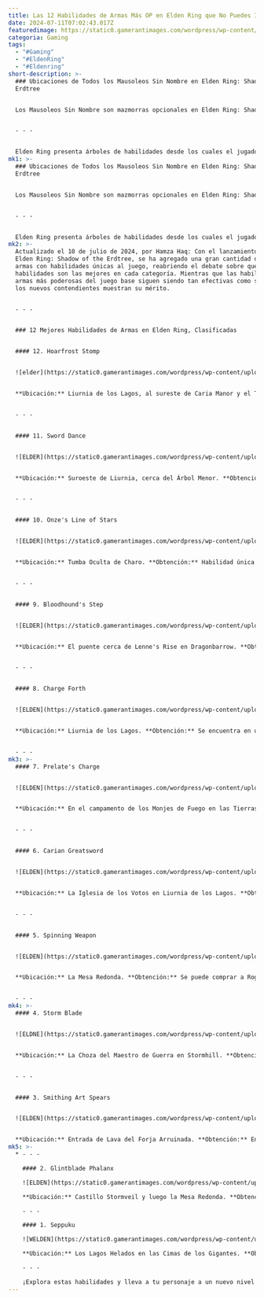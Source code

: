 ```yaml
---
title: Las 12 Habilidades de Armas Más OP en Elden Ring que No Puedes Ignorar
date: 2024-07-11T07:02:43.017Z
featuredimage: https://static0.gamerantimages.com/wordpress/wp-content/uploads/2022/03/elden-ring-skills.jpg?q=70&fit=crop&w=1100&h=618&dpr=1
categoria: Gaming
tags:
  - "#Gaming"
  - "#EldenRing"
  - "#Eldenring"
short-description: >-
  ### Ubicaciones de Todos los Mausoleos Sin Nombre en Elden Ring: Shadow of the
  Erdtree


  Los Mausoleos Sin Nombre son mazmorras opcionales en Elden Ring: Shadow of the Erdtree. Hay solo cuatro en total en todo el DLC.


  - - -


  Elden Ring presenta árboles de habilidades desde los cuales el jugador puede comprar habilidades utilizando runas, la moneda principal del juego. Sin embargo, no todas las habilidades de armas son igual de buenas. Cualquier Sin Luz que se respete a sí mismo querrá asegurarse de que está usando solo las mejores habilidades en el juego para su pe
mk1: >-
  ### Ubicaciones de Todos los Mausoleos Sin Nombre en Elden Ring: Shadow of the
  Erdtree


  Los Mausoleos Sin Nombre son mazmorras opcionales en Elden Ring: Shadow of the Erdtree. Hay solo cuatro en total en todo el DLC.


  - - -


  Elden Ring presenta árboles de habilidades desde los cuales el jugador puede comprar habilidades utilizando runas, la moneda principal del juego. Sin embargo, no todas las habilidades de armas son igual de buenas. Cualquier Sin Luz que se respete a sí mismo querrá asegurarse de que está usando solo las mejores habilidades en el juego para su personaje. Ten en cuenta que algunas armas tienen habilidades predeterminadas que no se pueden sobrescribir (similar a Dark Souls).
mk2: >-
  Actualizado el 10 de julio de 2024, por Hamza Haq: Con el lanzamiento del DLC
  Elden Ring: Shadow of the Erdtree, se ha agregado una gran cantidad de nuevas
  armas con habilidades únicas al juego, reabriendo el debate sobre qué
  habilidades son las mejores en cada categoría. Mientras que las habilidades de
  armas más poderosas del juego base siguen siendo tan efectivas como siempre,
  los nuevos contendientes muestran su mérito.


  - - -


  ### 12 Mejores Habilidades de Armas en Elden Ring, Clasificadas


  #### 12. Hoarfrost Stomp


  ![elder](https://static0.gamerantimages.com/wordpress/wp-content/uploads/2022/05/Elden-Ring-Hoarfrost-Stomp.jpg?q=70&fit=crop&w=1500&dpr=1 "ELDER")


  **Ubicación:** Liurnia de los Lagos, al sureste de Caria Manor y el Templo Quarter. **Obtención:** Se obtiene al derrotar a un Escarabajo de Lágrimas invisible y es una habilidad predeterminada de la Hacha de Hielo encontrada en un cofre en el Templo Quarter. Hoarfrost Stomp es una Ceniza de Guerra que se puede acoplar a todas las armas cuerpo a cuerpo en Elden Ring. Usa 10 FP para atacar a grupos de enemigos con un ataque de escarcha que surge del suelo. Cuando se lanza en rápida sucesión contra los enemigos, puede causar Congelación. Es una excelente habilidad de control de multitudes y la forma perfecta de detener a un grupo de enemigos en seco. Incluso sin infligir Congelación, deja a los oponentes vulnerables al ataque y permite al jugador crear espacio para curarse o atacar.


  - - -


  #### 11. Sword Dance


  ![ELDER](https://static0.gamerantimages.com/wordpress/wp-content/uploads/2022/05/Elden-Sword-dance-attack-wth-a-Claymore.jpg?q=70&fit=crop&w=1500&dpr=1 "ELDER")


  **Ubicación:** Suroeste de Liurnia, cerca del Árbol Menor. **Obtención:** Se obtiene al derrotar a un Escarabajo de Lágrimas. Sword Dance es un poderoso ataque cuerpo a cuerpo que se puede acoplar a todas las armas y escudos cuerpo a cuerpo. Otorga la afinidad Aguda, pero puede y debe ser mejorado a una Espada Grande de Calidad, Alabarda, Lanza o Gran Hacha. Tiene un bajo costo de FP de 6+6 gracias a su ataque de seguimiento adicional. Es una buena forma de defenderse de los enemigos circundantes, pero es aún mejor cuando se usa contra jefes como Radahn. Es rápido y devastador, por lo que no dejará al personaje del jugador vulnerable por mucho tiempo. Es particularmente bueno cuando se acopla a armas largas como la Alabarda o una Gran Espada como la Claymore.


  - - -


  #### 10. Onze's Line of Stars


  ![ELDER](https://static0.gamerantimages.com/wordpress/wp-content/uploads/2024/07/onze-s-line-of-stars-in-elden-ring.jpg?q=49&fit=crop&w=1500&dpr=2 "ELDER")


  **Ubicación:** Tumba Oculta de Charo. **Obtención:** Habilidad única de la Espada Alineada con Estrellas obtenida al derrotar a la Reina Semi-Humana Marigga. La Espada Alineada con Estrellas es una nueva arma en el DLC Shadow of the Erdtree que viene equipada con la habilidad de arma Onze's Line of Stars. Al usarse, la habilidad imbuye la espada con magia, divide el daño entre mágico y físico, y extiende el alcance de la espada. Esto puede encadenarse en múltiples ataques de seguimiento hasta que los jugadores completen un combo de 5 golpes. El costo de FP es 10 para el ataque base, y los seguimientos cuestan 8 por golpe. Además de verse increíblemente genial, la habilidad hace un daño muy decente con los Talismans y armaduras correctas. También es muy flexible, permitiendo a los jugadores cancelar la animación en cualquier momento y esquivar. Y el quinto ataque en el combo hace daño extra. El inconveniente de esta habilidad es que no recibe ninguna hiper armadura y hace muy poco daño de postura en relación con el tiempo que lleva realizar la habilidad. Usar esta habilidad sin el tiempo adecuado puede dejar a los jugadores expuestos.


  - - -


  #### 9. Bloodhound's Step


  ![ELDER](https://static0.gamerantimages.com/wordpress/wp-content/uploads/2022/05/Elden-Ring-Bloodhounds-Step.jpg?q=70&fit=crop&w=1500&dpr=1 "ELDER")


  **Ubicación:** El puente cerca de Lenne's Rise en Dragonbarrow. **Obtención:** Se obtiene al derrotar a la Caballería del Caballero en el puente cerca de Lenne's Rise. Descansa en una Gracia y pasa el tiempo hasta que sea de noche. Bloodhound's Step es una de las habilidades regulares más poderosas en Elden Ring. Se puede acoplar a cualquier arma y, si se usa correctamente, puede hacer que el personaje del jugador sea casi intocable en combate. Esto también incluye peleas en PVP y PVE, y es increíble contra jefes grandes y poderosos. Con el tiempo adecuado, puede teletransportar al personaje del jugador fuera del peligro y posicionarlo detrás de un enemigo para una rápida puñalada por la espalda. Tiene un bajo costo de FP de 5 pero se puede usar después de que el FP se agote utilizando resistencia en su lugar. Es útil para cruzar lagos de lava. El jugador todavía recibirá daño, pero no será ralentizado por el entorno.


  - - -


  #### 8. Charge Forth


  ![ELDEN](https://static0.gamerantimages.com/wordpress/wp-content/uploads/2022/03/Elden-Ring-Impalers-Catacombs-Entry-Stair-Bend.jpg?q=70&fit=crop&w=1500&dpr=1 "ELDEN ")


  **Ubicación:** Liurnia de los Lagos. **Obtención:** Se encuentra en un Escarabajo de Lágrimas debajo del puente al oeste de la Ciudad de la Academia. Solo se puede derribar usando la mira de un arco. Esta es una habilidad regular que se puede usar con Lanzas Aladas, Lanzas y la Alabarda del Gólem. Cuesta 13 FP y, al usarse, el jugador cargará hacia adelante con su arma en la cadera antes de empujar el arma al final de la carga. Permite a los jugadores infligir daño cuerpo a cuerpo a un nivel que rivaliza incluso con los mejores arcos del juego. La habilidad Charge Forth es excelente para cerrar la distancia cuando un jugador intenta aislar y lidiar con un enemigo en particular en un grupo. Si se usa un arma pesada, se cubrirá una mayor distancia con la habilidad Charge Forth, lo que la hace útil para los jugadores independientemente de si usan armas ligeras o pesadas. Esta habilidad es la predeterminada en la Lanza y la Alabarda del Gólem.


  - - -
mk3: >-
  #### 7. Prelate's Charge


  ![ELDEN](https://static0.gamerantimages.com/wordpress/wp-content/uploads/2022/03/Elden-Ring-Raya-Lucaria-Academy-Cropped.jpg?q=70&fit=crop&w=1500&dpr=1 "ELDEN")


  **Ubicación:** En el campamento de los Monjes de Fuego en las Tierras Prohibidas, al sur de la Gracia ubicada en Whiteridge Road. **Obtención:** Es la habilidad predeterminada en el Martillo Infernal del Prelado. Este es un martillo colosal que dejan caer los Prelados de Fuego en Fort Laiedd. Prelate's Charge es una habilidad regular que se puede usar con armas colosales. Al usar esta habilidad, el jugador golpeará su arma en el suelo, lo que crea una oleada de llamas, y luego cargará. Como consejo para principiantes de Elden Ring, los jugadores pueden mantener presionada la carga todo el tiempo que necesiten. Esta habilidad funciona como un gran cerrador de distancia e incluso tiene un aspecto de área de efecto, ya que las llamas pueden afectar a los mobs basura en un radio decente. Tiene un costo de FP de 20 y es cargable. Prelate's Charge es la habilidad predeterminada para el Martillo Infernal del Prelado, pero también se puede encontrar en un escarabajo de estiércol cerca del campamento de los Monjes de Fuego en las Tierras Prohibidas.


  - - -


  #### 6. Carian Greatsword


  ![ELDEN](https://static0.gamerantimages.com/wordpress/wp-content/uploads/2022/03/Elden-Ring-Lorettas-Great-Bow-Cropped.jpg?q=70&fit=crop&w=1500&dpr=1 "ELDEN")


  **Ubicación:** La Iglesia de los Votos en Liurnia de los Lagos. **Obtención:** Se compra al Pastor de los Votos por 10,000 Runas. Esta es una habilidad regular que se puede usar con Espadas y Armas Colosales. Con un costo de FP de 16 y la opción de cargar la habilidad, los jugadores notarán que al activarla su espada se convierte en una gran espada mágica. Se puede balancear hacia abajo sobre los enemigos para infligir daño mejor que las más poderosas invocaciones de Elden Ring. La habilidad Carian Greatsword es excelente para los jugadores que quieren disfrutar de los beneficios de STR cuando están en combate cuerpo a cuerpo con mobs basura. La habilidad se puede obtener comprándola al Hechicero Rogier en el Castillo Stormveil en la Mesa Redonda.


  - - -


  #### 5. Spinning Weapon


  ![ELDEN](https://static0.gamerantimages.com/wordpress/wp-content/uploads/2022/03/EldenRingSelliaTownBarriers.jpg?q=70&fit=crop&w=1500&dpr=1 "ELDEN")


  **Ubicación:** La Mesa Redonda. **Obtención:** Se puede comprar a Rogier sentado cerca del balcón por 1000 Runas. La habilidad Spinning Weapon es un gran ataque defensivo cuerpo a cuerpo que hará que el jugador levante su arma en el aire y la haga girar. Los enemigos que sean golpeados por el arma mientras está girando recibirán mucho más daño, lo que la convierte en una habilidad útil para emplear cuando se lucha contra un grupo de mobs. La habilidad cuesta 20 FP y se puede usar con Espadas pequeñas y medianas, Hachas, Martillos, Alabardas y Bastones, lo que la hace muy accesible para la mayoría de los jugadores. Spinning Weapon se puede obtener comprándola al Hechicero Rogier en la Mesa Redonda en el Castillo Stormveil, una área muy difícil pero importante en este RPG de mundo abierto.


  - - -
mk4: >-
  #### 4. Storm Blade


  ![ELDNE](https://static0.gamerantimages.com/wordpress/wp-content/uploads/2022/03/Sword-of-Night-and-Flame.jpg?q=70&fit=crop&w=1500&dpr=1 "ELDEN")


  **Ubicación:** La Choza del Maestro de Guerra en Stormhill. **Obtención:** Comprada al Caballero Bernhall por 1800 Runas. Una habilidad regular, Storm Blade cuesta solo 10 FP. Al usarse, el arma estará rodeada de vientos que el jugador puede disparar hacia adelante contra los enemigos. Puede dispararse en rápida sucesión y hacer un daño bastante ingenioso, y es solo una de las razones por las que los jugadores aman Elden Ring. Storm Blade se usa con Espadas. Los jugadores que usaron Excalibur en Warframe encontrarán esta habilidad de Elden Ring similar y disfrutarán usándola cuando intenten reducir la salud de los enemigos sin acercarse lo suficiente como para arriesgarse a recibir daño. Los jugadores deben tener en cuenta que esta no es una habilidad cargable.


  - - -


  #### 3. Smithing Art Spears


  ![ELDEN](https://static0.gamerantimages.com/wordpress/wp-content/uploads/2024/07/smithing-art-spears-in-elden-ring.jpg?q=49&fit=crop&w=1500&dpr=2 "ELDEN")


  **Ubicación:** Entrada de Lava del Forja Arruinada. **Obtención:** Encontrada en el altar final al final de la Entrada de Lava del Forja Arruinada. Pocas armas introducidas en el Shadow of the Erdtree se acercan al Martillo de Yunque en términos de pura efectividad. Desde el puro daño hasta la rotura de postura y el propio conjunto de movimientos, el Martillo de Yunque es el paquete completo, y eso incluye la habilidad de arma, Smithing Art Spears. Aunque parece una copia de la Ceniza de Guerra Erupción a primera vista, Smithing Art Spears es diferente en algunos aspectos clave. Al usarse, el personaje usa 18 FP y balancea el martillo en un arco hacia abajo, golpeándolo con una fuerza que hace daño de área de efecto. Después de una breve pausa, lanzas emergen del suelo, causando daño adicional en un área de efecto ligeramente más grande. Lo mejor de esta habilidad de arma es que inflige mucho daño de postura, casi tanto como el ataque pesado cargado, pero con una fracción del tiempo de preparación. Además, las lanzas persisten en el área por un corto tiempo, y cualquier cosa que entre en contacto con ellas recibe el daño completo. Esto es especialmente útil para enemigos difíciles y rápidos que les gusta moverse dentro y fuera del alcance.
mk5: >-
  * - - -

    #### 2. Glintblade Phalanx

    ![ELDEN](https://static0.gamerantimages.com/wordpress/wp-content/uploads/2022/03/Elden-Ring-Godrick-Featured.jpg?q=70&fit=crop&w=1500&dpr=1 "ELDEN")

    **Ubicación:** Castillo Stormveil y luego la Mesa Redonda. **Obtención:** Se puede obtener primero derrotando a Godrick el Injertado y luego regresando a la Mesa Redonda y hablando con Rogier. Es la habilidad predeterminada del Estoque de Rogier. Se puede cambiar o duplicar una vez obtenida. Glintblade Phalanx se puede usar en Espadas, así como en Alabardas que pueden ser empujadas. Tiene un costo de FP de 10 - 4 y no es cargable. Al usar la habilidad, las espadas de Glintstone aparecen sobre la cabeza del jugador y atacan a los enemigos si se acercan lo suficiente. Glintblade Phalanx es una habilidad muy útil, ya que los proyectiles de espadas de Glintstone hacen daño sólido a los mobs, así como a los jefes. Cuando se combate cuerpo a cuerpo de cerca, actúa como un apoyo para mejorar las capacidades de DPS del jugador y aumentar la probabilidad de ganar la pelea.

    - - -

    #### 1. Seppuku

    ![WELDEN](https://static0.gamerantimages.com/wordpress/wp-content/uploads/2022/03/elden-ring-touch-bloodstain-specter-feature.jpg?q=70&fit=crop&w=1500&dpr=1 "ELDE")

    **Ubicación:** Los Lagos Helados en las Cimas de los Gigantes. **Obtención:** Se obtiene al derrotar a un Escarabajo Invisible. Los jugadores que prefieren usar bastones y daño mágico, desafortunadamente, no se beneficiarán de la habilidad Seppuku, ya que es una habilidad regular que se puede usar en Espadas y Alabardas capaces de empujar. La habilidad hará que el jugador se sumerja el arma en el estómago. El movimiento autosacrificial aumentará el poder de ataque general del jugador y utilizará el daño por pérdida de sangre contra los enemigos. El daño por pérdida de sangre es considerado excesivamente poderoso por gran parte de la comunidad. Considerando que solo tiene un costo de 4 FP y se puede usar para aumentar el daño del jugador y agregar pérdida de sangre, todos los jugadores deberían buscar agregarlo a su arsenal.

    - - -

    ¡Explora estas habilidades y lleva a tu personaje a un nuevo nivel de poder en Elden Ring!
---
```

